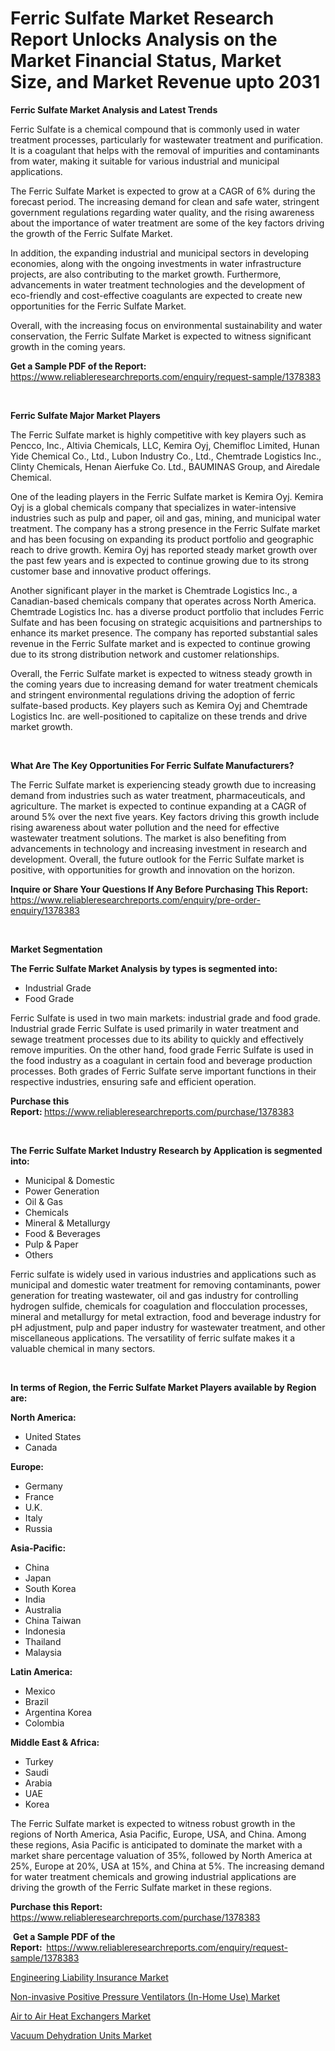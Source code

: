 <p><h1>Ferric Sulfate Market Research Report Unlocks Analysis on the Market Financial Status, Market Size, and Market Revenue upto 2031</h1></p><p><strong>Ferric Sulfate Market Analysis and Latest Trends</strong></p>
<p><p>Ferric Sulfate is a chemical compound that is commonly used in water treatment processes, particularly for wastewater treatment and purification. It is a coagulant that helps with the removal of impurities and contaminants from water, making it suitable for various industrial and municipal applications.</p><p>The Ferric Sulfate Market is expected to grow at a CAGR of 6% during the forecast period. The increasing demand for clean and safe water, stringent government regulations regarding water quality, and the rising awareness about the importance of water treatment are some of the key factors driving the growth of the Ferric Sulfate Market.</p><p>In addition, the expanding industrial and municipal sectors in developing economies, along with the ongoing investments in water infrastructure projects, are also contributing to the market growth. Furthermore, advancements in water treatment technologies and the development of eco-friendly and cost-effective coagulants are expected to create new opportunities for the Ferric Sulfate Market.</p><p>Overall, with the increasing focus on environmental sustainability and water conservation, the Ferric Sulfate Market is expected to witness significant growth in the coming years.</p></p>
<p><strong>Get a Sample PDF of the Report:&nbsp;</strong> <a href="https://www.reliableresearchreports.com/enquiry/request-sample/1378383">https://www.reliableresearchreports.com/enquiry/request-sample/1378383</a></p>
<p>&nbsp;</p>
<p><strong>Ferric Sulfate Major Market Players</strong></p>
<p><p>The Ferric Sulfate market is highly competitive with key players such as Pencco, Inc., Altivia Chemicals, LLC, Kemira Oyj, Chemifloc Limited, Hunan Yide Chemical Co., Ltd., Lubon Industry Co., Ltd., Chemtrade Logistics Inc., Clinty Chemicals, Henan Aierfuke Co. Ltd., BAUMINAS Group, and Airedale Chemical.</p><p>One of the leading players in the Ferric Sulfate market is Kemira Oyj. Kemira Oyj is a global chemicals company that specializes in water-intensive industries such as pulp and paper, oil and gas, mining, and municipal water treatment. The company has a strong presence in the Ferric Sulfate market and has been focusing on expanding its product portfolio and geographic reach to drive growth. Kemira Oyj has reported steady market growth over the past few years and is expected to continue growing due to its strong customer base and innovative product offerings.</p><p>Another significant player in the market is Chemtrade Logistics Inc., a Canadian-based chemicals company that operates across North America. Chemtrade Logistics Inc. has a diverse product portfolio that includes Ferric Sulfate and has been focusing on strategic acquisitions and partnerships to enhance its market presence. The company has reported substantial sales revenue in the Ferric Sulfate market and is expected to continue growing due to its strong distribution network and customer relationships.</p><p>Overall, the Ferric Sulfate market is expected to witness steady growth in the coming years due to increasing demand for water treatment chemicals and stringent environmental regulations driving the adoption of ferric sulfate-based products. Key players such as Kemira Oyj and Chemtrade Logistics Inc. are well-positioned to capitalize on these trends and drive market growth.</p></p>
<p>&nbsp;</p>
<p><strong>What Are The Key Opportunities For Ferric Sulfate Manufacturers?</strong></p>
<p><p>The Ferric Sulfate market is experiencing steady growth due to increasing demand from industries such as water treatment, pharmaceuticals, and agriculture. The market is expected to continue expanding at a CAGR of around 5% over the next five years. Key factors driving this growth include rising awareness about water pollution and the need for effective wastewater treatment solutions. The market is also benefiting from advancements in technology and increasing investment in research and development. Overall, the future outlook for the Ferric Sulfate market is positive, with opportunities for growth and innovation on the horizon.</p></p>
<p><strong>Inquire or Share Your Questions If Any Before Purchasing This Report:</strong> <a href="https://www.reliableresearchreports.com/enquiry/pre-order-enquiry/1378383">https://www.reliableresearchreports.com/enquiry/pre-order-enquiry/1378383</a></p>
<p>&nbsp;</p>
<p><strong>Market Segmentation</strong></p>
<p><strong>The Ferric Sulfate Market Analysis by types is segmented into:</strong></p>
<p><ul><li>Industrial Grade</li><li>Food Grade</li></ul></p>
<p><p>Ferric Sulfate is used in two main markets: industrial grade and food grade. Industrial grade Ferric Sulfate is used primarily in water treatment and sewage treatment processes due to its ability to quickly and effectively remove impurities. On the other hand, food grade Ferric Sulfate is used in the food industry as a coagulant in certain food and beverage production processes. Both grades of Ferric Sulfate serve important functions in their respective industries, ensuring safe and efficient operation.</p></p>
<p><strong>Purchase this Report:&nbsp;</strong><a href="https://www.reliableresearchreports.com/purchase/1378383">https://www.reliableresearchreports.com/purchase/1378383</a></p>
<p>&nbsp;</p>
<p><strong>The Ferric Sulfate Market Industry Research by Application is segmented into:</strong></p>
<p><ul><li>Municipal & Domestic</li><li>Power Generation</li><li>Oil & Gas</li><li>Chemicals</li><li>Mineral & Metallurgy</li><li>Food & Beverages</li><li>Pulp & Paper</li><li>Others</li></ul></p>
<p><p>Ferric sulfate is widely used in various industries and applications such as municipal and domestic water treatment for removing contaminants, power generation for treating wastewater, oil and gas industry for controlling hydrogen sulfide, chemicals for coagulation and flocculation processes, mineral and metallurgy for metal extraction, food and beverage industry for pH adjustment, pulp and paper industry for wastewater treatment, and other miscellaneous applications. The versatility of ferric sulfate makes it a valuable chemical in many sectors.</p></p>
<p>&nbsp;</p>
<p><strong>In terms of Region, the Ferric Sulfate Market Players available by Region are:</strong></p>
<p>
    <p> <strong> North America: </strong>
        <ul>
            <li>United States</li>
            <li>Canada</li>
        </ul>
        </p> 
    <p> <strong> Europe: </strong>
        <ul>
            <li>Germany</li>
            <li>France</li>
            <li>U.K.</li>
            <li>Italy</li>
            <li>Russia</li>
        </ul>
        </p> 
    <p> <strong> Asia-Pacific: </strong>
        <ul>
            <li>China</li>
            <li>Japan</li>
            <li>South Korea</li>
            <li>India</li>
            <li>Australia</li>
            <li>China Taiwan</li>
            <li>Indonesia</li>
            <li>Thailand</li>
            <li>Malaysia</li>
        </ul>
        </p> 
    <p> <strong> Latin America: </strong>
        <ul>
            <li>Mexico</li>
            <li>Brazil</li>
            <li>Argentina Korea</li>
            <li>Colombia</li>
        </ul>
        </p> 
    <p> <strong> Middle East & Africa: </strong>
        <ul>
            <li>Turkey</li>
            <li>Saudi</li>
            <li>Arabia</li>
            <li>UAE</li>
            <li>Korea</li>
        </ul>
    </p>
    </p>
<p><p>The Ferric Sulfate market is expected to witness robust growth in the regions of North America, Asia Pacific, Europe, USA, and China. Among these regions, Asia Pacific is anticipated to dominate the market with a market share percentage valuation of 35%, followed by North America at 25%, Europe at 20%, USA at 15%, and China at 5%. The increasing demand for water treatment chemicals and growing industrial applications are driving the growth of the Ferric Sulfate market in these regions.</p></p>
<p><strong>Purchase this Report: </strong><a href="https://www.reliableresearchreports.com/purchase/1378383">https://www.reliableresearchreports.com/purchase/1378383</a></p>
<p>&nbsp;<strong>Get a Sample PDF of the Report:&nbsp;&nbsp;</strong><a href="https://www.reliableresearchreports.com/enquiry/request-sample/1378383">https://www.reliableresearchreports.com/enquiry/request-sample/1378383</a></p>
<p><strong></strong></p>
<p><p><a href="https://zircon-bluebell-299.notion.site/Engineering-Liability-Insurance-Market-Dynamics-2024-2031-Also-about-Its-Market-Trends-Projections-213391bc41e44475a09d488895649385">Engineering Liability Insurance Market</a></p><p><a href="https://view.publitas.com/reportprime-1/non-invasive-positive-pressure-ventilators-in-home-use-market-size-reflecting-a-forecast-till-2030-market-by-type-by-application-and-by-geography/">Non-invasive Positive Pressure Ventilators (In-Home Use) Market</a></p><p><a href="https://view.publitas.com/reportprime-1/air-to-air-heat-exchangers-market-size-and-growth-market-segmentation-regional-and-country-breakdowns-and-market-trends-for-period-from-2023-2030/">Air to Air Heat Exchangers Market</a></p><p><a href="https://view.publitas.com/reportprime-1/insights-into-vacuum-dehydration-units-market-size-analysing-market-share-trends-and-growth-from-2023-to-2030/">Vacuum Dehydration Units Market</a></p></p>